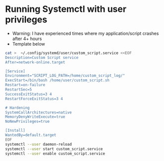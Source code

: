 # Running Systemctl with user privileges

* Warning: I have experienced times where my application/script crashes after 4+ hours
* Template below

```bash
cat >  ~/.config/systemd/user/custom_script.service <<EOF
Description=Custom Script service
After=network-online.target

[Service]
Environment="SCRIPT_LOG_PATH=/home/custom_script_log/"
ExecStart=/bin/bash /home/user/custom_script.sh
Restart=on-failure
RestartSec=5
SuccessExitStatus=3 4
RestartForceExitStatus=3 4

# Hardening
SystemCallArchitectures=native
MemoryDenyWriteExecute=true
NoNewPrivileges=true

[Install]
WantedBy=default.target
EOF
systemctl --user daemon-reload
systemctl --user start custom_script.service
systemctl --user enable custom_script.service
```
